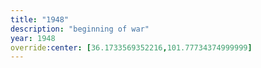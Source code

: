 ```yaml
---
title: "1948"
description: "beginning of war"
year: 1948
override:center: [36.1733569352216,101.77734374999999]
---
```

